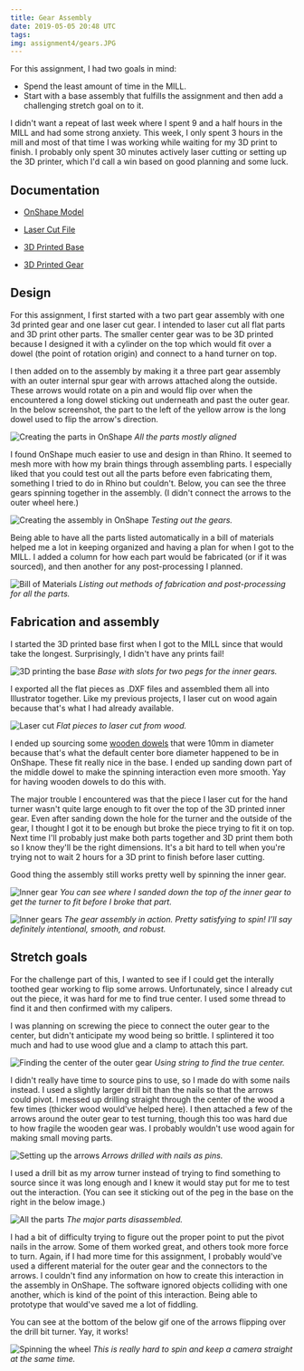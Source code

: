 ```yaml
---
title: Gear Assembly
date: 2019-05-05 20:48 UTC
tags:
img: assignment4/gears.JPG
---
```


For this assignment, I had two goals in mind:

- Spend the least amount of time in the MILL.
- Start with a base assembly that fulfills the assignment and then add a challenging stretch goal on to it.

I didn't want a repeat of last week where I spent 9 and a half hours in the MILL and had some strong anxiety. This week, I only spent 3 hours in the mill and most of that time I was working while waiting for my 3D print to finish. I probably only spent 30 minutes actively laser cutting or setting up the 3D printer, which I'd call a win based on good planning and some luck.

## Documentation

- [OnShape Model](https://cad.onshape.com/documents/1733a3f48a16a99259e4a93e/w/6e427e999e67f320646f689c/e/16f4c02966ac4d06ccea2547)

- [Laser Cut File](documentation/to_laser_cut.ai)
- [3D Printed Base](documentation/D3_base.gcode)
- [3D Printed Gear](documentation/D3_center-gear.gcode)

## Design

For this assignment, I first started with a two part gear assembly with one 3d printed gear and one laser cut gear. I intended to laser cut all flat parts and 3D print other parts. The smaller center gear was to be 3D printed because I designed it with a cylinder on the top which would fit over a dowel (the point of rotation origin) and connect to a hand turner on top.

I then added on to the assembly by making it a three part gear assembly with an outer internal spur gear with arrows attached along the outside. These arrows would rotate on a pin and would flip over when the encountered a long dowel sticking out underneath and past the outer gear. In the below screenshot, the part to the left of the yellow arrow is the long dowel used to flip the arrow's direction.

![Creating the parts in OnShape](assignment4/onshape.png)
_All the parts mostly aligned_

I found OnShape much easier to use and design in than Rhino. It seemed to mesh more with how my brain things through assembling parts. I especially liked that you could test out all the parts before even fabricating them, something I tried to do in Rhino but couldn't. Below, you can see the three gears spinning together in the assembly. (I didn't connect the arrows to the outer wheel here.)

![Creating the assembly in OnShape](assignment4/assembly1.gif)
_Testing out the gears._

Being able to have all the parts listed automatically in a bill of materials helped me a lot in keeping organized and having a plan for when I got to the MILL. I added a column for how each part would be fabricated (or if it was sourced), and then another for any post-processing I planned.

![Bill of Materials](assignment4/bom.png)
_Listing out methods of fabrication and post-processing for all the parts._

## Fabrication and assembly

I started the 3D printed base first when I got to the MILL since that would take the longest. Surprisingly, I didn't have any prints fail!

![3D printing the base](assignment4/IMG_2521.JPG)
_Base with slots for two pegs for the inner gears._

I exported all the flat pieces as .DXF files and assembled them all into Illustrator together. Like my previous projects, I laser cut on wood again because that's what I had already available.

![Laser cut](assignment4/laser-cut.png)
_Flat pieces to laser cut from wood._

I ended up sourcing some [wooden dowels](https://www.amazon.com/gp/product/B07H58Z6HH/ref=ppx_yo_dt_b_asin_title_o00_s00?ie=UTF8&psc=1) that were 10mm in diameter because that's what the default center bore diameter happened to be in OnShape. These fit really nice in the base. I ended up sanding down part of the middle dowel to make the spinning interaction even more smooth. Yay for having wooden dowels to do this with.

The major trouble I encountered was that the piece I laser cut for the hand turner wasn't quite large enough to fit over the top of the 3D printed inner gear. Even after sanding down the hole for the turner and the outside of the gear, I thought I got it to be enough but broke the piece trying to fit it on top. <i class="em em-frowning"></i> Next time I'll probably just make both parts together and 3D print them both so I know they'll be the right dimensions. It's a bit hard to tell when you're trying not to wait 2 hours for a 3D print to finish before laser cutting.

Good thing the assembly still works pretty well by spinning the inner gear.

![Inner gear](assignment4/IMG_2532.JPG)
_You can see where I sanded down the top of the inner gear to get the turner to fit before I broke that part._

![Inner gears](assignment4/2-gear.gif)
_The gear assembly in action. Pretty satisfying to spin! I’ll say definitely intentional, smooth, and robust. <i class="em em-smile"></i>_

## Stretch goals

For the challenge part of this, I wanted to see if I could get the interally toothed gear working to flip some arrows. Unfortunately, since I already cut out the piece, it was hard for me to find true center. I used some thread to find it and then confirmed with my calipers.

I was planning on screwing the piece to connect the outer gear to the center, but didn't anticipate my wood being so brittle. I splintered it too much and had to use wood glue and a clamp to attach this part.

![Finding the center of the outer gear](assignment4/IMG_2568.JPG)
_Using string to find the true center._

I didn't really have time to source pins to use, so I made do with some nails instead. I used a slightly larger drill bit than the nails so that the arrows could pivot. I messed up drilling straight through the center of the wood a few times (thicker wood would've helped here). I then attached a few of the arrows around the outer gear to test turning, though this too was hard due to how fragile the wooden gear was. I probably wouldn't use wood again for making small moving parts.

![Setting up the arrows](assignment4/IMG_2569.JPG)
_Arrows drilled with nails as pins._

I used a drill bit as my arrow turner instead of trying to find something to source since it was long enough and I knew it would stay put for me to test out the interaction. (You can see it sticking out of the peg in the base on the right in the below image.)

![All the parts](assignment4/IMG_2594.JPG)
_The major parts disassembled._

I had a bit of difficulty trying to figure out the proper point to put the pivot nails in the arrow. Some of them worked great, and others took more force to turn. Again, if I had more time for this assignment, I probably would've used a different material for the outer gear and the connectors to the arrows. I couldn't find any information on how to create this interaction in the assembly in OnShape. The software ignored objects colliding with one another, which is kind of the point of this interaction. Being able to prototype that would've saved me a lot of fiddling.

You can see at the bottom of the below gif one of the arrows flipping over the drill bit turner. Yay, it works!

![Spinning the wheel](assignment4/outer-wheel.gif)
_This is really hard to spin and keep a camera straight at the same time._
